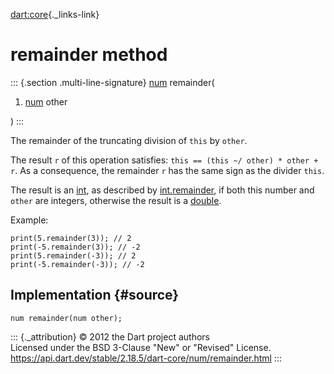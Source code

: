[dart:core](../../dart-core/dart-core-library){._links-link}

remainder method
================

::: {.section .multi-line-signature}
[num](../num-class) remainder(

1.  [num](../num-class) other

)
:::

The remainder of the truncating division of `this` by `other`.

The result `r` of this operation satisfies:
`this == (this ~/ other) * other + r`. As a consequence, the remainder
`r` has the same sign as the divider `this`.

The result is an [int](../int-class), as described by
[int.remainder](remainder), if both this number and `other` are
integers, otherwise the result is a [double](../double-class).

Example:

``` {.language-dart data-language="dart"}
print(5.remainder(3)); // 2
print(-5.remainder(3)); // -2
print(5.remainder(-3)); // 2
print(-5.remainder(-3)); // -2
```

Implementation {#source}
--------------

``` {.language-dart data-language="dart"}
num remainder(num other);
```

::: {._attribution}
© 2012 the Dart project authors\
Licensed under the BSD 3-Clause \"New\" or \"Revised\" License.\
<https://api.dart.dev/stable/2.18.5/dart-core/num/remainder.html>
:::
